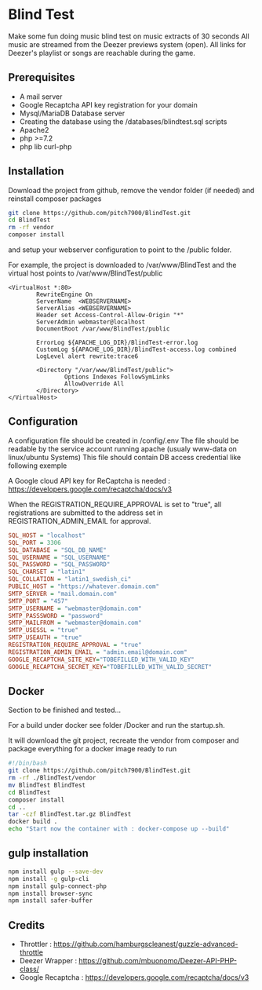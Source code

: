 # Blind Test

Make some fun doing music blind test on music extracts of 30 seconds
All music are streamed from the Deezer previews system (open).
All links for Deezer's playlist or songs are reachable during the game.

## Prerequisites

- A mail server
- Google Recaptcha API key registration for your domain
- Mysql/MariaDB Database server
- Creating the database using the /databases/blindtest.sql scripts
- Apache2
- php >=7.2
- php lib curl-php

## Installation

Download the project from github, remove the vendor folder (if needed) and reinstall composer packages

```bash
git clone https://github.com/pitch7900/BlindTest.git
cd BlindTest
rm -rf vendor
composer install
```

and setup your webserver configuration to point to the /public folder.

For example, the project is downloaded to /var/www/BlindTest and the virtual host points to /var/www/BlindTest/public

```ApacheConf
<VirtualHost *:80>
        RewriteEngine On
        ServerName  <WEBSERVERNAME>
        ServerAlias <WEBSERVERNAME>
        Header set Access-Control-Allow-Origin "*"
        ServerAdmin webmaster@localhost
        DocumentRoot /var/www/BlindTest/public

        ErrorLog ${APACHE_LOG_DIR}/BlindTest-error.log
        CustomLog ${APACHE_LOG_DIR}/BlindTest-access.log combined
        LogLevel alert rewrite:trace6

        <Directory "/var/www/BlindTest/public">
                Options Indexes FollowSymLinks
                AllowOverride All
        </Directory>
</VirtualHost>
```

## Configuration

A configuration file should be created in /config/.env
The file should be readable by the service account running apache (usualy www-data on linux/ubuntu Systems)
This file should contain DB access credential like following exemple

A Google cloud API key for ReCaptcha is needed : <https://developers.google.com/recaptcha/docs/v3>

When the REGISTRATION_REQUIRE_APPROVAL is set to "true", all registrations are submitted to the address set in REGISTRATION_ADMIN_EMAIL for approval.

```ini
SQL_HOST = "localhost"
SQL_PORT = 3306
SQL_DATABASE = "SQL_DB_NAME"
SQL_USERNAME = "SQL_USERNAME"
SQL_PASSWORD = "SQL_PASSWORD"
SQL_CHARSET = "latin1"
SQL_COLLATION = "latin1_swedish_ci"
PUBLIC_HOST = "https://whatever.domain.com"
SMTP_SERVER = "mail.domain.com"
SMTP_PORT = "457"
SMTP_USERNAME = "webmaster@domain.com"
SMTP_PASSSWORD = "password"
SMTP_MAILFROM = "webmaster@domain.com"
SMTP_USESSL = "true"
SMTP_USEAUTH = "true"
REGISTRATION_REQUIRE_APPROVAL = "true"
REGISTRATION_ADMIN_EMAIL = "admin.email@domain.com"
GOOGLE_RECAPTCHA_SITE_KEY="TOBEFILLED_WITH_VALID_KEY"
GOOGLE_RECAPTCHA_SECRET_KEY="TOBEFILLED_WITH_VALID_SECRET"
````

## Docker

Section to be finished and tested...

For a build under docker see folder /Docker and run the startup.sh.

It will download the git project, recreate the vendor from composer and package everything for a docker image ready to run

```bash
#!/bin/bash
git clone https://github.com/pitch7900/BlindTest.git
rm -rf ./BlindTest/vendor
mv BlindTest BlindTest
cd BlindTest
composer install
cd ..
tar -czf BlindTest.tar.gz BlindTest
docker build .
echo "Start now the container with : docker-compose up --build"
```

## gulp installation

```bash
npm install gulp --save-dev
npm install -g gulp-cli
npm install gulp-connect-php
npm install browser-sync
npm install safer-buffer
```

## Credits

- Throttler : <https://github.com/hamburgscleanest/guzzle-advanced-throttle>
- Deezer Wrapper : <https://github.com/mbuonomo/Deezer-API-PHP-class/>
- Google Recaptcha : <https://developers.google.com/recaptcha/docs/v3>
